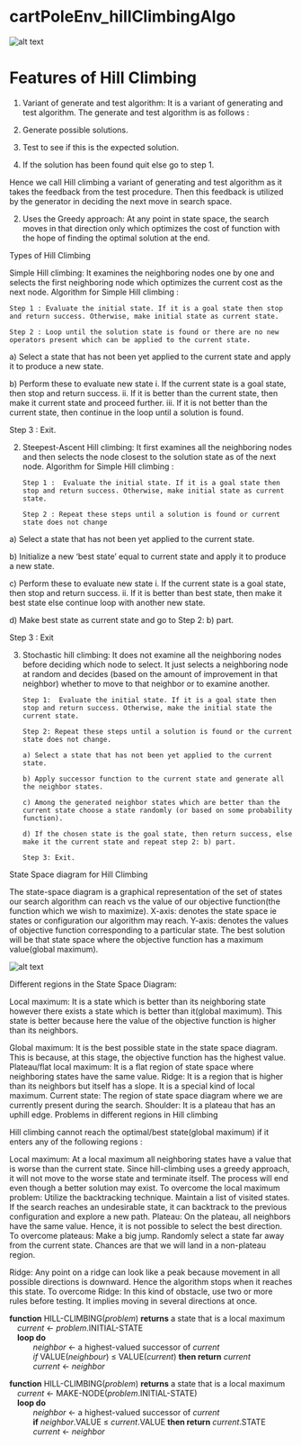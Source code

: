 # cartPoleEnv_hillClimbingAlgo

![alt text](https://www.google.com/search?q=cartpole+gif&rlz=1C1CHBF_enIN1007IN1007&source=lnms&tbm=isch&sa=X&ved=2ahUKEwi7vv-04sb4AhWly6ACHRhGAAIQ_AUoAXoECAEQAw&cshid=1656097237750525&biw=1280&bih=601&dpr=1.5#imgrc=vymEee7WwfYVcM)




# Features of Hill Climbing

1. Variant of generate and test algorithm: It is a variant of generating and test algorithm. The generate and test algorithm is as follows : 

1. Generate possible solutions. 
2. Test to see if this is the expected solution. 
3. If the solution has been found quit else go to step 1.

Hence we call Hill climbing a variant of generating and test algorithm as it takes the feedback from the test procedure. Then this feedback is utilized by the generator in deciding the next move in search space. 

2. Uses the Greedy approach: At any point in state space, the search moves in that direction only which optimizes the cost of function with the hope of finding the optimal solution at the end. 

Types of Hill Climbing 

Simple Hill climbing: It examines the neighboring nodes one by one and selects the first neighboring node which optimizes the current cost as the next node. 
Algorithm for Simple Hill climbing : 
 
    Step 1 : Evaluate the initial state. If it is a goal state then stop and return success. Otherwise, make initial state as current state. 

    Step 2 : Loop until the solution state is found or there are no new operators present which can be applied to the current state. 

a) Select a state that has not been yet applied to the current state and apply it to produce a new state. 

b) Perform these to evaluate new state 
    i. If the current state is a goal state, then stop and return success. 
    ii. If it is better than the current state, then make it current state and proceed further. 
    iii. If it is not better than the current state, then continue in the loop until a solution is found. 

Step 3 : Exit. 
 

2. Steepest-Ascent Hill climbing: It first examines all the neighboring nodes and then selects the node closest to the solution state as of the next node.            Algorithm for Simple Hill climbing :

       Step 1 :  Evaluate the initial state. If it is a goal state then stop and return success. Otherwise, make initial state as current state. 

       Step 2 : Repeat these steps until a solution is found or current state does not change 

a) Select a state that has not been yet applied to the current state.

b)  Initialize a new ‘best state’ equal to current state and apply it to produce a new state.

c) Perform these to evaluate new state                                                                                                                      i. If the current state is a goal state, then stop and return success.                                                                       ii. If it is better than best state, then make it best state else continue loop with another new state.

d) Make best state as current state and go to Step 2: b) part.

Step 3 : Exit

3. Stochastic hill climbing: It does not examine all the neighboring nodes before deciding which node to select. It just selects a neighboring node at random and decides (based on the amount of improvement in that          neighbor) whether to move to that neighbor or to examine another. 

       Step 1:  Evaluate the initial state. If it is a goal state then stop and return success. Otherwise, make the initial state the current state. 

       Step 2: Repeat these steps until a solution is found or the current state does not change.

       a) Select a state that has not been yet applied to the current state.

       b) Apply successor function to the current state and generate all the neighbor states.

       c) Among the generated neighbor states which are better than the current state choose a state randomly (or based on some probability function).                                                                                                                           

       d) If the chosen state is the goal state, then return success, else make it the current state and repeat step 2: b) part.

       Step 3: Exit.
State Space diagram for Hill Climbing

The state-space diagram is a graphical representation of the set of states our search algorithm can reach vs the value of our objective function(the function which we wish to maximize). 
X-axis: denotes the state space ie states or configuration our algorithm may reach. 
Y-axis: denotes the values of objective function corresponding to a particular state. 
The best solution will be that state space where the objective function has a maximum value(global maximum). 

![alt text](https://static.javatpoint.com/tutorial/ai/images/hill-climbing-algorithm-in-ai.png)


Different regions in the State Space Diagram: 

Local maximum: It is a state which is better than its neighboring state however there exists a state which is better than it(global maximum). This state is better because here the value of the objective function is higher than its neighbors. 
 
Global maximum: It is the best possible state in the state space diagram. This is because, at this stage, the objective function has the highest value.
Plateau/flat local maximum: It is a flat region of state space where neighboring states have the same value.
Ridge: It is a region that is higher than its neighbors but itself has a slope. It is a special kind of local maximum.
Current state: The region of state space diagram where we are currently present during the search.
Shoulder: It is a plateau that has an uphill edge.
Problems in different regions in Hill climbing

Hill climbing cannot reach the optimal/best state(global maximum) if it enters any of the following regions :  

Local maximum: At a local maximum all neighboring states have a value that is worse than the current state. Since hill-climbing uses a greedy approach, it will not move to the worse state and terminate itself. The process will end even though a better solution may exist. 
To overcome the local maximum problem: Utilize the backtracking technique. Maintain a list of visited states. If the search reaches an undesirable state, it can backtrack to the previous configuration and explore a new path.
Plateau: On the plateau, all neighbors have the same value. Hence, it is not possible to select the best direction. 
To overcome plateaus: Make a big jump. Randomly select a state far away from the current state. Chances are that we will land in a non-plateau region.

Ridge: Any point on a ridge can look like a peak because movement in all possible directions is downward. Hence the algorithm stops when it reaches this state. 
To overcome Ridge: In this kind of obstacle, use two or more rules before testing. It implies moving in several directions at once.




__function__ HILL-CLIMBING(_problem_) __returns__ a state that is a local maximum  
&emsp;_current_ &larr; _problem_.INITIAL\-STATE  
&emsp;__loop do__  
&emsp;&emsp;&emsp;_neighbor_ &larr; a highest\-valued successor of _current_  
&emsp;&emsp;&emsp;_if_ VALUE(_neighbour_) &le; VALUE(_current_) __then return__ _current_  
&emsp;&emsp;&emsp;_current_ &larr; _neighbor_ 




__function__ HILL-CLIMBING(_problem_) __returns__ a state that is a local maximum  
&emsp;_current_ &larr; MAKE\-NODE(_problem_.INITIAL\-STATE)  
&emsp;__loop do__  
&emsp;&emsp;&emsp;_neighbor_ &larr; a highest\-valued successor of _current_  
&emsp;&emsp;&emsp;__if__ _neighbor_.VALUE &le; _current_.VALUE __then return__ _current_.STATE  
&emsp;&emsp;&emsp;_current_ &larr; _neighbor_



